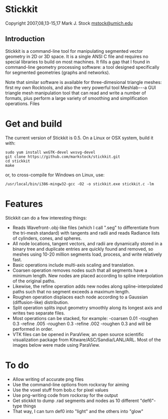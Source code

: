 # Stickkit

Copyright 2007,08,13-15,17 Mark J. Stock mstock@umich.edu

## Introduction

Stickkit is a command-line tool for manipulating segmented vector geometry in 2D or 3D space. It is a single ANSI C file and requires no special libraries to build on most machines. It fills a gap that I found in command-line geometry processing software: a tool designed specifically for segmented geometries (graphs and networks).

Note that similar software is available for three-dimesional triangle meshes: first my own Rocktools, and also the very powerful tool Meshlab---a GUI triangle mesh manipulation tool that can read and write a number of formats, plus perform a large variety of smoothing and simplification operations.
Files

# Get and build

The current version of Stickkit is 0.5. On a Linux or OSX system, build it with:

    sudo yum install wxGTK-devel wxsvg-devel
    git clone https://github.com/markstock/stickkit.git
    cd stickkit
    make

or, to cross-compile for Windows on Linux, use:

    /usr/local/bin/i386-mingw32-gcc -O2 -o stickkit.exe stickkit.c -lm

# Features

Stickkit can do a few interesting things:

* Reads Wavefront-.obj-like files (which I call ".seg" to differentiate from the tri-mesh standard) with tangents and radii and reads Radiance lists of cylinders, cones, and spheres.
* All node locations, tangent vectors, and radii are dynamically stored in a binary tree and duplicate entries are quickly found and removed, so meshes using 10-20 million segments load, process, and write relatively fast.
* Basic operations include multi-axis scaling and translation.
* Coarsen operation removes nodes such that all segments have a minimum length. New nodes are placed according to spline interpolation of the original paths.
* Likewise, the refine operation adds new nodes along spline-interpolated paths such that no segment exceeds a maximum length.
* Roughen operation displaces each node according to a Gaussian (diffusion-like) distribution.
* Split operation splits input geometry smoothly along its longest axis and writes two separate files.
* Most operations can be stacked, for example: -coarsen 0.01 -roughen 0.3 -refine .005 -roughen 0.3 -refine .002 -roughen 0.3 and will be performed in order.
* VTK files can be opened in ParaView, an open source scientific visualization package from Kitware/ASC/Sandia/LANL/ARL. Most of the images below were made using ParaView. 

# To do

* Allow writing of accurate png files
* Use the command-line options from rockxray for aiming
* Use the voxel stuff from bob.c for pixel values
* Use png-writing code from rockxray for the output
* Get stickkit to dump .rad segments and nodes as 10 different "def6"-type things
* That way, I can turn def0 into "light" and the others into "glow"


